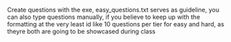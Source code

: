Create questions with the exe, easy_questions.txt serves as guideline,
you can also type questions manually, if you believe to keep up with the formatting
at the very least id like 10 questions per tier for easy and hard, as theyre both are going to be showcased during class 
